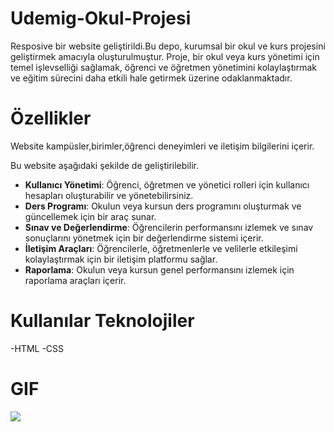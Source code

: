 # Udemig-Okul-Projesi
Resposive bir website geliştirildi.Bu depo, kurumsal bir okul ve kurs projesini geliştirmek amacıyla oluşturulmuştur. Proje, bir okul veya kurs yönetimi için temel işlevselliği sağlamak, öğrenci ve öğretmen yönetimini kolaylaştırmak ve eğitim sürecini daha etkili hale getirmek üzerine odaklanmaktadır.

# Özellikler
Website kampüsler,birimler,öğrenci deneyimleri ve iletişim bilgilerini içerir.

Bu website aşağıdaki şekilde de geliştirilebilir.
- **Kullanıcı Yönetimi**: Öğrenci, öğretmen ve yönetici rolleri için kullanıcı hesapları oluşturabilir ve yönetebilirsiniz.
- **Ders Programı**: Okulun veya kursun ders programını oluşturmak ve güncellemek için bir araç sunar.
- **Sınav ve Değerlendirme**: Öğrencilerin performansını izlemek ve sınav sonuçlarını yönetmek için bir değerlendirme sistemi içerir.
- **İletişim Araçları**: Öğrencilerle, öğretmenlerle ve velilerle etkileşimi kolaylaştırmak için bir iletişim platformu sağlar.
- **Raporlama**: Okulun veya kursun genel performansını izlemek için raporlama araçları içerir.


# Kullanılar Teknolojiler
-HTML
-CSS

# GIF
![](İmages/udemiggıf.gif)




